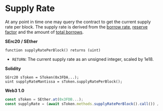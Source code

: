 # Supply Rate

At any point in time one may query the contract to get the current supply rate per block. The supply rate is derived from the [borrow rate](borrow-rate.md), [reserve factor](reserve-factor.md) and the amount of [total borrows](total-borrow.md).

**SErc20 / SEther**

```text
function supplyRatePerBlock() returns (uint)
```

* `RETURN`: The current supply rate as an unsigned integer, scaled by 1e18.

**Solidity**

```text
SErc20 sToken = SToken(0x3FDA...);
uint supplyRateMantissa = sToken.supplyRatePerBlock();
```

**Web3 1.0**

```javascript
const sToken = SEther.at(0x3FDB...);
const supplyRate = (await sToken.methods.supplyRatePerBlock().call()) / 1e18;
```

